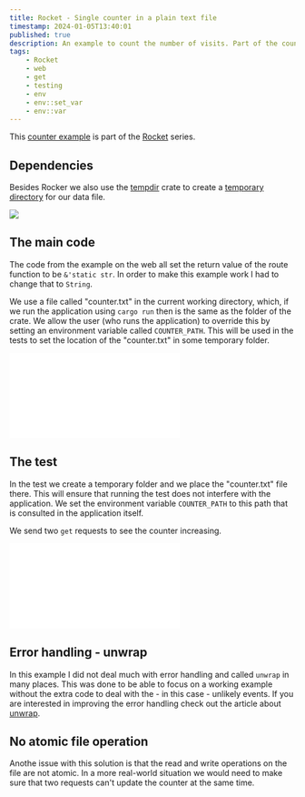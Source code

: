 ```yaml
---
title: Rocket - Single counter in a plain text file
timestamp: 2024-01-05T13:40:01
published: true
description: An example to count the number of visits. Part of the counter example series.
tags:
    - Rocket
    - web
    - get
    - testing
    - env
    - env::set_var
    - env::var
---
```


This [counter example](https://code-maven.com/counter) is part of the [Rocket](/rocket) series.


## Dependencies

Besides Rocker we also use the [tempdir](https://crates.io/crates/tempdir) crate to create a [temporary directory](/temporary-directory) for our data file.

![](examples/rocket/single-counter-in-text-file/Cargo.toml)


## The main code

The code from the example on the web all set the return value of the route function to be `&'static str`. In order to make this example work I had to change that to `String`.

We use a file called "counter.txt" in the current working directory, which, if we run the application using `cargo run` then is the same as the folder of the crate.
We allow the user (who runs the application)  to override this by setting an environment variable called `COUNTER_PATH`. This will be used in the tests to set the location
of the "counter.txt" in some temporary folder.

![](examples/rocket/single-counter-in-text-file/src/main.rs)


## The test

In the test we create a temporary folder and we place the "counter.txt" file there. This will ensure that running the test does not interfere with the application.
We set the environment variable `COUNTER_PATH` to this path that is consulted in the application itself.

We send two `get` requests to see the counter increasing.

![](examples/rocket/single-counter-in-text-file/src/tests.rs)

## Error handling - unwrap

In this example I did not deal much with error handling and called `unwrap` in many places. This was done to be able to focus on a working example without the extra code
to deal with the - in this case - unlikely events. If you are interested in improving the error handling check out the article about [unwrap](/unwrap).

## No atomic file operation

Anothe issue with this solution is that the read and write operations on the file are not atomic. In a more real-world situation we would need to make sure that two requests can't
update the counter at the same time.
